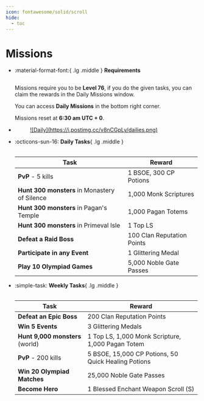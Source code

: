 ```yaml
---
icon: fontawesome/solid/scroll
hide:
  - toc
---
```


<style>
hr {
    border-bottom: 2px solid var(--md-primary-fg-color);
    border-top: 2px solid var(--md-primary-fg-color);
    background-color: var(--md-primary-fg-color);
}
</style>

# Missions

<div class="grid cards" markdown>

- :material-format-font:{ .lg .middle } __Requirements__
    
    <hr>

    Missions require you to be **Level 76**, if you do the given tasks, you can claim the rewards in the Daily Missions window.

    You can access **Daily Missions** in the bottom right corner.

    Missions reset at **6:30 am UTC + 0**.

- <figure markdown>
    <a href="https://postimg.cc/F19TZCBC">
    ![Daily](https://i.postimg.cc/v8nCGpLy/dailies.png)
    </a>
    </figure>

- :octicons-sun-16: __Daily Tasks__{ .lg .middle }

    <hr>

    | Task | Reward |
    |------|--------|
    | **PvP** - 5 kills | 1 BSOE, 300 CP Potions |
    | **Hunt 300 monsters** in Monastery of Silence | 1,000 Monk Scriptures |
    | **Hunt 300 monsters** in Pagan's Temple | 1,000 Pagan Totems |
    | **Hunt 300 monsters** in Primeval Isle | 1 Top LS |
    | **Defeat a Raid Boss** | 100 Clan Reputation Points |
    | **Participate in any Event** | 1 Glittering Medal |
    | **Play 10 Olympiad Games** | 5,000 Noble Gate Passes |

- :simple-task: __Weekly Tasks__{ .lg .middle }

    <hr>

    | Task | Reward |
    |------|--------|
    | **Defeat an Epic Boss** | 200 Clan Reputation Points |
    | **Win 5 Events** | 3 Glittering Medals |
    | **Hunt 9,000 monsters** (world) | 1 Top LS, 1,000 Monk Scripture, 1,000 Pagan Totem |
    | **PvP** - 200 kills | 5 BSOE, 15,000 CP Potions, 50 Quick Healing Potions |
    | **Win 20 Olympiad Matches** | 25,000 Noble Gate Passes |
    | **Become Hero** | 1 Blessed Enchant Weapon Scroll (S) |


</div>



